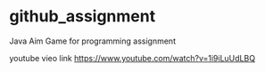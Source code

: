 # github_assignment
Java Aim Game for programming assignment

youtube vieo link https://www.youtube.com/watch?v=1i9iLuUdLBQ

